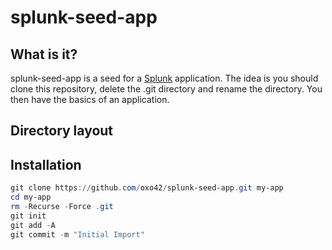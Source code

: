 # splunk-seed-app

## What is it?
splunk-seed-app is a seed for a [Splunk](http://splunk.com/) application.  The idea is you should clone this repository, delete the .git directory and rename the directory.  You then have the basics of an application.

## Directory layout



## Installation

```PowerShell
git clone https://github.com/oxo42/splunk-seed-app.git my-app
cd my-app
rm -Recurse -Force .git
git init
git add -A
git commit -m "Initial Import"
```
